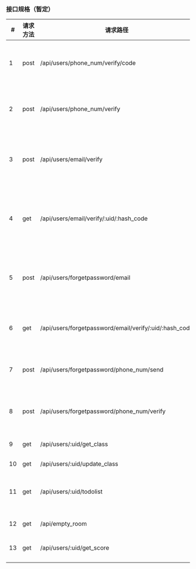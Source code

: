 ### 接口规格（暂定）

| #    | 请求方法 | 请求路径                                               | 用途                       |
| ---- | -------- | ------------------------------------------------------ | -------------------------- |
| 1    | post     | /api/users/phone_num/verify/code                       | 手机验证发送验证码         |
| 2    | post     | /api/users/phone_num/verify                            | 验证验证码是否正确         |
| 3    | post     | /api/users/email/verify                                | 验证邮箱，给邮箱寄信       |
| 4    | get      | /api/users/email/verify/:uid/:hash_code                | 验证邮箱，邮箱点击链接返回 |
| 5    | post     | /api/users/forgetpassword/email                        | 忘记密码，绑定的邮箱       |
| 6    | get      | /api/users/forgetpassword/email/verify/:uid/:hash_code | 忘记密码，邮箱转跳         |
| 7    | post     | /api/users/forgetpassword/phone_num/send               | 忘记密码，手机             |
| 8    | post     | /api/users/forgetpassword/phone_num/verify             | 忘记密码，手机验证         |
| 9    | get      | /api/users/:uid/get_class                              | 获取课表                   |
| 10   | get      | /api/users/:uid/update_class                           | 更新课表                   |
| 11   | get      | /api/users/:uid/todolist                               | 课程中心ddl查询            |
| 12   | get      | /api/empty_room                                        | 空教室查询                 |
| 13   | get      | /api/users/:uid/get_score                              | 成绩查询                   |
|      |          |                                                        |                            |
|      |          |                                                        |                            |